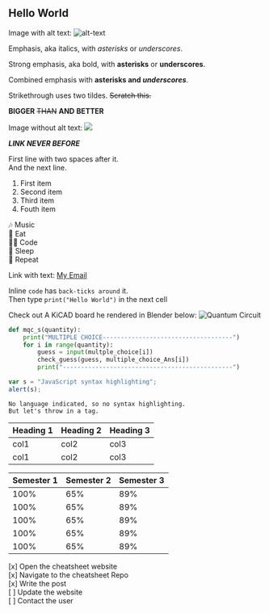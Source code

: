 ## Hello World

Image with alt text: ![alt-text](https://camo.githubusercontent.com/4d89cd791580bfb19080f8b0844ba7e1235aa4becc3f43dfd708a769e257d8de/68747470733a2f2f636e642d70726f642d312e73332e75732d776573742d3030342e6261636b626c617a6562322e636f6d2f6e65772d62616e6e6572342d7363616c65642d666f722d6769746875622e6a7067)  


Emphasis, aka italics, with *asterisks* or _underscores_.

Strong emphasis, aka bold, with **asterisks** or __underscores__.

Combined emphasis with **asterisks and _underscores_**.

Strikethrough uses two tildes. ~~Scratch this.~~

__BIGGER__ ~~THAN~~ __AND__ __BETTER__  

Image without alt text: ![](https://camo.githubusercontent.com/4d89cd791580bfb19080f8b0844ba7e1235aa4becc3f43dfd708a769e257d8de/68747470733a2f2f636e642d70726f642d312e73332e75732d776573742d3030342e6261636b626c617a6562322e636f6d2f6e65772d62616e6e6572342d7363616c65642d666f722d6769746875622e6a7067)

__*LINK NEVER BEFORE*__  

First line with two spaces after it.  
And the next line.

1. First item
2. Second item
3. Third item
4. Fouth item

🎶 Music  
🍔 Eat  
👨‍💻 Code  
🛌 Sleep  
🔁 Repeat  

Link with text: [My Email](https://www.gmai.com/quameofosuemma@gmail.com)  

Inline `code` has `back-ticks around` it.  
Then type `print("Hello World")` in the next cell  

Check out A KiCAD board he rendered in Blender below:  ![Quantum Circuit](https://fiverr-res.cloudinary.com/images/t_main1,q_auto,f_auto,q_auto,f_auto/gigs/133449391/original/7049eccda8469a83e1d7596a3918c6de6d18616c/do-realistic-renderings-of-your-pcb.png)  


``` python  
def mqc_s(quantity):
    print("MULTIPLE CHOICE------------------------------------")
    for i in range(quantity):
        guess = input(multple_choice[i])
        check_guess(guess, multiple_choice_Ans[i])
        print("-----------------------------------------------")
```  
```javascript
var s = "JavaScript syntax highlighting";
alert(s);
```  

```
No language indicated, so no syntax highlighting. 
But let's throw in a tag.
```  
| Heading 1 | Heading 2 | Heading 3 |
|---|---|---|
| col1 | col2 | col3 |
| col1 | col2 | col3 |  

| Semester 1 | Semester 2 | Semester 3 |  
|---|---|---|  
| 100% | 65%  | 89% |  
| 100% | 65%  | 89% |  
| 100% | 65%  | 89% |  
| 100% | 65%  | 89% |  
| 100% | 65%  | 89% |  

[x] Open the cheatsheet website  
[x] Navigate to the cheatsheet Repo  
[x] Write the post  
[ ] Update the website  
[ ] Contact the user  


